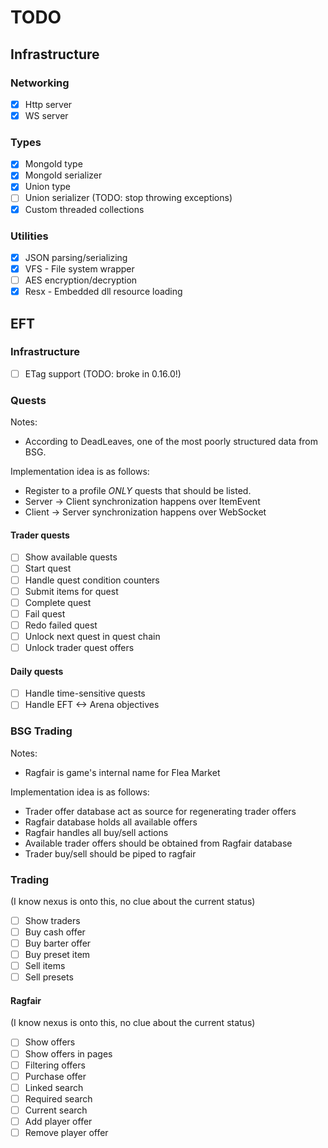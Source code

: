 # TODO

## Infrastructure

### Networking

- [x] Http server
- [x] WS server

### Types

- [x] MongoId type
- [x] MongoId serializer
- [x] Union type
- [ ] Union serializer (TODO: stop throwing exceptions)
- [x] Custom threaded collections

### Utilities

- [x] JSON parsing/serializing
- [x] VFS - File system wrapper
- [ ] AES encryption/decryption
- [x] Resx - Embedded dll resource loading

## EFT

### Infrastructure

- [ ] ETag support (TODO: broke in 0.16.0!)

### Quests

Notes:

- According to DeadLeaves, one of the most poorly structured data from BSG.

Implementation idea is as follows:

- Register to a profile _ONLY_ quests that should be listed.
- Server -> Client synchronization happens over ItemEvent
- Client -> Server synchronization happens over WebSocket

#### Trader quests

- [ ] Show available quests
- [ ] Start quest
- [ ] Handle quest condition counters
- [ ] Submit items for quest
- [ ] Complete quest
- [ ] Fail quest
- [ ] Redo failed quest
- [ ] Unlock next quest in quest chain
- [ ] Unlock trader quest offers

#### Daily quests

- [ ] Handle time-sensitive quests
- [ ] Handle EFT <-> Arena objectives

### BSG Trading

Notes:

- Ragfair is game's internal name for Flea Market

Implementation idea is as follows:

- Trader offer database act as source for regenerating trader offers
- Ragfair database holds all available offers
- Ragfair handles all buy/sell actions
- Available trader offers should be obtained from Ragfair database
- Trader buy/sell should be piped to ragfair

### Trading

(I know nexus is onto this, no clue about the current status)

- [ ] Show traders
- [ ] Buy cash offer
- [ ] Buy barter offer
- [ ] Buy preset item
- [ ] Sell items
- [ ] Sell presets

#### Ragfair

(I know nexus is onto this, no clue about the current status)

- [ ] Show offers
- [ ] Show offers in pages
- [ ] Filtering offers
- [ ] Purchase offer
- [ ] Linked search
- [ ] Required search
- [ ] Current search
- [ ] Add player offer
- [ ] Remove player offer
